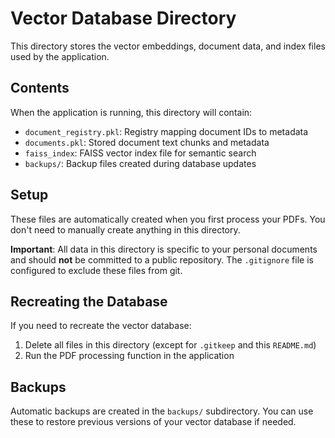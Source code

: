 # Vector Database Directory

This directory stores the vector embeddings, document data, and index files used by the application.

## Contents

When the application is running, this directory will contain:

- `document_registry.pkl`: Registry mapping document IDs to metadata
- `documents.pkl`: Stored document text chunks and metadata
- `faiss_index`: FAISS vector index file for semantic search
- `backups/`: Backup files created during database updates

## Setup

These files are automatically created when you first process your PDFs. You don't need to manually create anything in this directory.

**Important**: All data in this directory is specific to your personal documents and should **not** be committed to a public repository. The `.gitignore` file is configured to exclude these files from git.

## Recreating the Database

If you need to recreate the vector database:

1. Delete all files in this directory (except for `.gitkeep` and this `README.md`)
2. Run the PDF processing function in the application

## Backups

Automatic backups are created in the `backups/` subdirectory. You can use these to restore previous versions of your vector database if needed. 